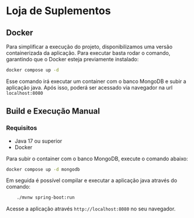 # Loja de Suplementos

## Docker
Para simplificar a execução do projeto, disponibilizamos uma versão containerizada da aplicação.
Para executar basta rodar o comando, garantindo que o Docker esteja previamente instalado:
```bash
docker compose up -d
```

Esse comando irá executar um container com o banco MongoDB e subir a aplicação java.
Após isso, poderá ser acessado via navegador na url `localhost:8080`

## Build e Execução Manual

### Requisitos
- Java 17 ou superior
- Docker

Para subir o container com o banco MongoDB, execute o comando abaixo:
```bash
docker compose up -d mongodb
```

Em seguida é possível compilar e executar a aplicação java através do comando:
```bash
    ./mvnw spring-boot:run
```

Acesse a aplicação através `http://localhost:8080` no seu navegador.
